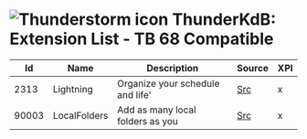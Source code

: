 # ![Thunderstorm icon](rep-resources/images/thunderstorm.png) ThunderKdB: Extension List - TB 68 Compatible


| Id | Name | Description | Source | XPI |
|---|---|---|---|---|
|2313 | Lightning | Organize your schedule and life' | [Src](..\extensions-all\exts-tb68-comp\2313-lightning\src) | x|
|90003 | LocalFolders | Add as many local folders as you | [Src](..\extensions-all\exts-tb68-comp\90003-localfolder\src) | x|




